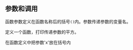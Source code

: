## 参数和调用

函数参数定义在函数名称后的括号`()`内。参数传递参数的变量名。 
  
定义一个函数，打印传递参数的平方。 

<div class='hint'>
在函数定义中把参数'x'放在括号内
</div>

